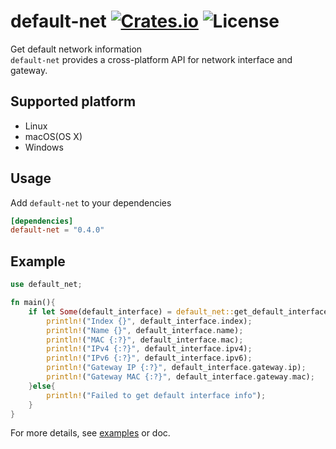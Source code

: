 [crates-badge]: https://img.shields.io/crates/v/default-net.svg
[crates-url]: https://crates.io/crates/default-net
[license-badge]: https://img.shields.io/crates/l/default-net.svg
[examples-url]: https://github.com/shellrow/default-net/tree/main/examples
# default-net [![Crates.io][crates-badge]][crates-url] ![License][license-badge]
Get default network information  
`default-net` provides a cross-platform API for network interface and gateway.

## Supported platform
- Linux
- macOS(OS X)
- Windows

## Usage
Add `default-net` to your dependencies  
```toml:Cargo.toml
[dependencies]
default-net = "0.4.0"
```

## Example 
```rust
use default_net;

fn main(){
    if let Some(default_interface) = default_net::get_default_interface(){
        println!("Index {}", default_interface.index);
        println!("Name {}", default_interface.name);
        println!("MAC {:?}", default_interface.mac);
        println!("IPv4 {:?}", default_interface.ipv4);
        println!("IPv6 {:?}", default_interface.ipv6);
        println!("Gateway IP {:?}", default_interface.gateway.ip);
        println!("Gateway MAC {:?}", default_interface.gateway.mac);
    }else{
        println!("Failed to get default interface info");
    }
}
```

For more details, see [examples][examples-url] or doc.  

